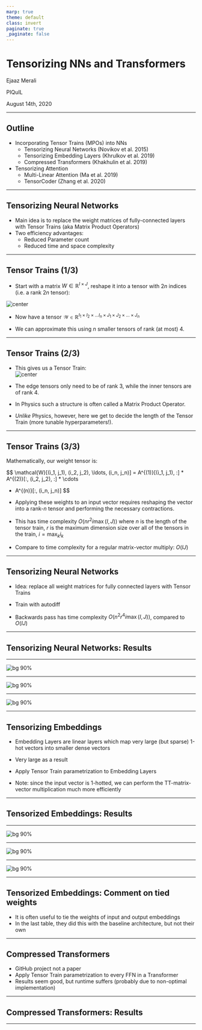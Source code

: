 ```yaml
---
marp: true
theme: default
class: invert
paginate: true
_paginate: false
---
```


# Tensorizing NNs and Transformers

Ejaaz Merali

PIQuIL

August 14th, 2020

---

## Outline

- Incorporating Tensor Trains (MPOs) into NNs
  - Tensorizing Neural Networks (Novikov et al. 2015)
  - Tensorizing Embedding Layers (Khrulkov et al. 2019)
  - Compressed Transformers (Khakhulin et al. 2019)
- Tensorizing Attention
  - Multi-Linear Attention (Ma et al. 2019)
  - TensorCoder (Zhang et al. 2020)

---

## Tensorizing Neural Networks

- Main idea is to replace the weight matrices of fully-connected layers with Tensor Trains (aka Matrix Product Operators)
- Two efficiency advantages:
  - Reduced Parameter count
  - Reduced time and space complexity

---

## Tensor Trains (1/3)

- Start with a matrix $W \in \mathbb{R}^{I\times J}$, reshape it into a tensor with $2n$ indices (i.e. a rank $2n$ tensor):

<style>
img[alt~="center"] {
  display: block;
  margin: 0 auto;
}
</style>
![center](tn_diagrams/reshaped_matrix.png)

- Now have a tensor $\mathcal{W} \in \mathbb{R}^{I_1\times I_2 \times \ldots I_n \times J_1 \times J_2 \times \ldots \times J_n}$

- We can approximate this using $n$ smaller tensors of rank (at most) 4.

---

## Tensor Trains (2/3)

- This gives us a Tensor Train:
![center](tn_diagrams/mpo.png)

- The edge tensors only need to be of rank 3, while the inner tensors are of rank 4.

- In Physics such a structure is often called a Matrix Product Operator.

- *Unlike* Physics, however, here we get to decide the length of the Tensor Train (more tunable hyperparameters!).

---

## Tensor Trains (3/3)

Mathematically, our weight tensor is:

$$
\mathcal{W}[(i_1, j_1), (i_2, j_2), \ldots, (i_n, j_n)]
= A^{(1)}[(i_1, j_1), :] * A^{(2)}[:, (i_2, j_2), :] * \cdots
* A^{(n)}[:, (i_n, j_n)]
$$

- Applying these weights to an input vector requires reshaping the vector into a rank-$n$ tensor and performing the necessary contractions.

- This has time complexity $O(nr^2i \max(I, J))$ where $n$ is the length of the tensor train, $r$ is the maximum dimension size over all of the tensors in the train, $i = \max_k i_k$

- Compare to time complexity for a regular matrix-vector multiply: $O(IJ)$

---

## Tensorizing Neural Networks

- Idea: replace all weight matrices for fully connected layers with Tensor Trains

- Train with autodiff

- Backwards pass has time complexity $O(n^2 r^4 i \max(I,J))$, compared to $O(IJ)$

---

## Tensorizing Neural Networks: Results

---
<!--
_class: default
_footer: (Novikov et al. 2015)
-->

![bg 90%](imgs/tensorizing_nns_mnist.png)

---

<!--
_class: default
_footer: (Novikov et al. 2015)
-->

![bg 90%](imgs/tensorizing_nns_compression.png)

---

<!--
_class: default
_footer: (Novikov et al. 2015)
-->

![bg 90%](imgs/tensorizing_nns_inference_time.png)

---

## Tensorizing Embeddings

- Embedding Layers are linear layers which map very large (but sparse) 1-hot vectors into smaller dense vectors

- Very large as a result

- Apply Tensor Train parametrization to Embedding Layers

- Note: since the input vector is 1-hotted, we can perform the TT-matrix-vector multiplication much more efficiently

---

## Tensorized Embeddings: Results


---

<!--
_class: default
_footer: (Khrulkov et al. 2019)
-->

![bg 90%](imgs/tensorized_embeddings_1.png)

---

<!--
_class: default
_footer: (Khrulkov et al. 2019)
-->

![bg 90%](imgs/tensorized_embeddings_2.png)

---

<!--
_class: default
_footer: (Khrulkov et al. 2019)
-->

![bg 90%](imgs/tensorized_embeddings_3.png)

---

## Tensorized Embeddings: Comment on tied weights

- It is often useful to tie the weights of input and output embeddings
- In the last table, they did this with the baseline architecture, but not their own

---

## Compressed Transformers

- GitHub project not a paper
- Apply Tensor Train parametrization to every FFN in a Transformer
- Results seem good, but runtime suffers (probably due to non-optimal implementation)

---

## Compressed Transformers: Results

---